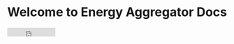 # Welcome to Energy Aggregator Docs

<iframe src="http://ghbtns.com/github-btn.html?user=dschien&amp;repo=django-rest-framework&amp;type=watch&amp;count=true" class="github-star-button" allowtransparency="true" frameborder="0" scrolling="0" width="110px" height="20px"></iframe>
